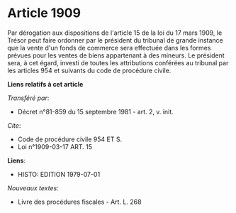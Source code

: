 # Article 1909

Par dérogation aux dispositions de l'article 15 de la loi du 17 mars 1909, le Trésor peut faire ordonner par le président du
tribunal de grande instance que la vente d'un fonds de commerce sera effectuée dans les formes prévues pour les ventes de
biens appartenant à des mineurs. Le président sera, à cet égard, investi de toutes les attributions conférées au tribunal par
les articles 954 et suivants du code de procédure civile.

**Liens relatifs à cet article**

_Transféré par_:

  - Décret n°81-859 du 15 septembre 1981 - art. 2, v. init.

_Cite_:

  - Code de procédure civile 954 ET S.
  - Loi n°1909-03-17 ART. 15

**Liens**:

  - HISTO: EDITION 1979-07-01

_Nouveaux textes_:

  - Livre des procédures fiscales - Art. L. 268
